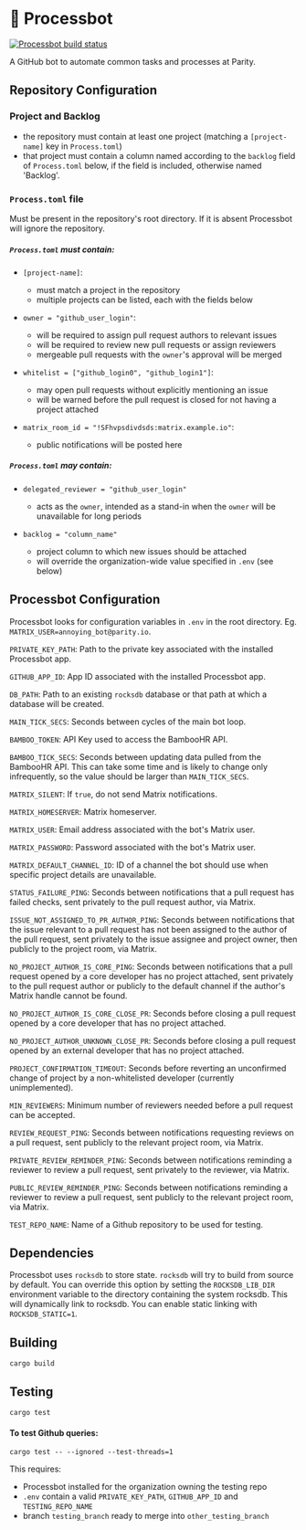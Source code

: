 # 👾 Processbot

[![Processbot build status](https://circleci.com/gh/paritytech/parity-processbot.svg?style=svg)](https://app.circleci.com/github/paritytech/parity-processbot/pipelines)

A GitHub bot to automate common tasks and processes at Parity.

## Repository Configuration 

### Project and Backlog 

- the repository must contain at least one project (matching a `[project-name]` key in `Process.toml`) 
- that project must contain a column named according to the `backlog` field of `Process.toml` below, if the field is included, otherwise named 'Backlog'.

### `Process.toml` file
Must be present in the repository's root directory. If it is absent Processbot will ignore the repository. 

##### `Process.toml` *must* contain:

- `[project-name]`:
  - must match a project in the repository
  - multiple projects can be listed, each with the fields below

- `owner = "github_user_login"`:
  - will be required to assign pull request authors to relevant issues
  - will be required to review new pull requests or assign reviewers
  - mergeable pull requests with the `owner`'s approval will be merged

- `whitelist = ["github_login0", "github_login1"]`:
  - may open pull requests without explicitly mentioning an issue 
  - will be warned before the pull request is closed for not having a project attached

- `matrix_room_id = "!SFhvpsdivdsds:matrix.example.io"`:
  - public notifications will be posted here

##### `Process.toml` *may* contain:

- `delegated_reviewer = "github_user_login"`
  - acts as the `owner`, intended as a stand-in when the `owner` will be unavailable for long periods

- `backlog = "column_name"`
  - project column to which new issues should be attached
  - will override the organization-wide value specified in `.env` (see below)

## Processbot Configuration

Processbot looks for configuration variables in `.env` in the root directory. Eg. `MATRIX_USER=annoying_bot@parity.io`.

`PRIVATE_KEY_PATH`: Path to the private key associated with the installed Processbot app.

`GITHUB_APP_ID`: App ID associated with the installed Processbot app.

`DB_PATH`: Path to an existing `rocksdb` database or that path at which a database will be created.

`MAIN_TICK_SECS`: Seconds between cycles of the main bot loop.

`BAMBOO_TOKEN`: API Key used to access the BambooHR API.

`BAMBOO_TICK_SECS`: Seconds between updating data pulled from the BambooHR API. This can take some time and is likely to change only infrequently, so the value should be larger than `MAIN_TICK_SECS`.

`MATRIX_SILENT`: If `true`, do not send Matrix notifications.

`MATRIX_HOMESERVER`: Matrix homeserver.

`MATRIX_USER`: Email address associated with the bot's Matrix user.

`MATRIX_PASSWORD`: Password associated with the bot's Matrix user.

`MATRIX_DEFAULT_CHANNEL_ID`: ID of a channel the bot should use when specific project details are unavailable.

`STATUS_FAILURE_PING`: Seconds between notifications that a pull request has failed checks, sent privately to the pull request author, via Matrix.

`ISSUE_NOT_ASSIGNED_TO_PR_AUTHOR_PING`: Seconds between notifications that the issue relevant to a pull request has not been assigned to the author of the pull
request, sent privately to the issue assignee and project owner, then publicly to the project room, via Matrix.

`NO_PROJECT_AUTHOR_IS_CORE_PING`: Seconds between notifications that a pull request opened by a core developer has no project attached, sent privately to the
pull request author or publicly to the default channel if the author's Matrix handle cannot be found.

`NO_PROJECT_AUTHOR_IS_CORE_CLOSE_PR`: Seconds before closing a pull request opened by a core developer that has no project attached.

`NO_PROJECT_AUTHOR_UNKNOWN_CLOSE_PR`: Seconds before closing a pull request opened by an external developer that has no project attached.

`PROJECT_CONFIRMATION_TIMEOUT`: Seconds before reverting an unconfirmed change of project by a non-whitelisted developer (currently unimplemented).

`MIN_REVIEWERS`: Minimum number of reviewers needed before a pull request can be accepted.

`REVIEW_REQUEST_PING`: Seconds between notifications requesting reviews on a pull request, sent publicly to the relevant project room, via Matrix.

`PRIVATE_REVIEW_REMINDER_PING`: Seconds between notifications reminding a reviewer to review a pull request, sent privately to the reviewer, via Matrix.

`PUBLIC_REVIEW_REMINDER_PING`: Seconds between notifications reminding a reviewer to review a pull request, sent publicly to the relevant project room, via Matrix.

`TEST_REPO_NAME`: Name of a Github repository to be used for testing.

## Dependencies

Processbot uses `rocksdb` to store state. `rocksdb` will try to build from
source by default. You can override this option by setting the `ROCKSDB_LIB_DIR`
environment variable to the directory containing the system rocksdb. This will
dynamically link to rocksdb. You can enable static linking with `ROCKSDB_STATIC=1`.

## Building

```
cargo build
```

## Testing

```
cargo test
```

#### To test Github queries: 
```
cargo test -- --ignored --test-threads=1
```

This requires:
- Processbot installed for the organization owning the testing repo
- `.env` contain a valid `PRIVATE_KEY_PATH`, `GITHUB_APP_ID` and `TESTING_REPO_NAME`
- branch `testing_branch` ready to merge into `other_testing_branch`
